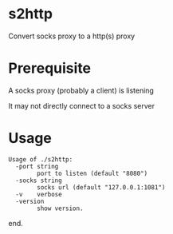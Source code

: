 # s2http

Convert socks proxy to a http(s) proxy

# Prerequisite

A socks proxy (probably a client) is listening

It may not directly connect to a socks server

# Usage

```
Usage of ./s2http:
  -port string
        port to listen (default "8080")
  -socks string
        socks url (default "127.0.0.1:1081")
  -v    verbose
  -version
        show version.
```

end.  
